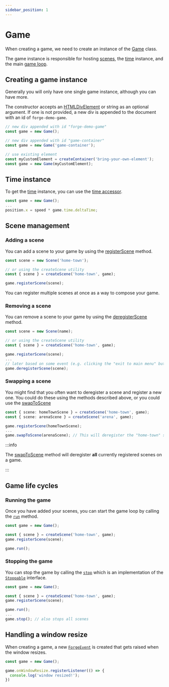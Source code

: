 ```yaml
---
sidebar_position: 1
---
```


# Game

When creating a game, we need to create an instance of the [Game](../../api/classes/Game.md) class.

The game instance is responsible for hosting [scenes](../game/scene.md), the [time](../common/time.md) instance, and the main [game loop](https://gamedev.stackexchange.com/questions/651/what-should-a-main-game-loop-do).

## Creating a game instance

Generally you will only have one single game instance, although you can have more.

The constructor accepts an [HTMLDivElement](https://developer.mozilla.org/en-US/docs/Web/API/HTMLDivElement) or string as an optional argument. If one is not provided, a new div is appended to the document with an id of `forge-demo-game`.

```ts
// new div appended with id "forge-demo-game"
const game = new Game();

// new div appended with id "game-container"
const game = new Game('game-container');

// use existing element
const myCustomElement = createContainer('bring-your-own-element');
const game = new Game(myCustomElement);
```

## Time instance

To get the [time](../common/time.md) instance, you can use the [time accessor](../../api/classes/Game.md#time).

```ts
const game = new Game();
...
position.x = speed * game.time.deltaTime;
```

## Scene management

### Adding a scene

You can add a scene to your game by using the [registerScene](../../api/classes/Game.md#registerscene) method.

```ts
const scene = new Scene('home-town');

// or using the createScene utility
const { scene } = createScene('home-town', game);

game.registerScene(scene);
```

You can register multiple scenes at once as a way to compose your game.

### Removing a scene

You can remove a scene to your game by using the [deregisterScene](../../api/classes/Game.md#deregisterscene) method.

```ts
const scene = new Scene(name);

// or using the createScene utility
const { scene } = createScene('home-town', game);

game.registerScene(scene);
... 
// later based on some event (e.g. clicking the "exit to main menu" button)
game.deregisterScene(scene);
```

### Swapping a scene

You might find that you often want to deregister a scene and register a new one. You could do these using the methods described above, or you could use the [swapToScene](../../api/classes/Game.md#swaptoscene)

```ts
const { scene: homeTownScene } = createScene('home-town', game);
const { scene: arenaScene } = createScene('arena', game);

game.registerScene(homeTownScene);
...
game.swapToScene(arenaScene); // This will deregister the "home-town" scene and register the "arena" scene
```

:::info

The [swapToScene](../../api/classes/Game.md#swaptoscene) method will deregister **all** currently registered scenes on a game.

:::

## Game life cycles

### Running the game

Once you have added your scenes, you can start the game loop by calling the [`run`](../../api/classes/Game.md#run) method.

```ts
const game = new Game();

const { scene } = createScene('home-town', game);
game.registerScene(scene);

game.run();
```

### Stopping the game

You can stop the game by calling the [`stop`](../../api/classes/Game.md#stop) which is an implementation of the [`Stoppable`](../../api/interfaces/Stoppable.md) interface.

```ts
const game = new Game();

const { scene } = createScene('home-town', game);
game.registerScene(scene);

game.run();
...
game.stop(); // also stops all scenes
```

## Handling a window resize

When creating a game, a new [`ForgeEvent`](../../api/classes/ForgeEvent.md) is created that gets raised when the window resizes. 

```ts
const game = new Game();

game.onWindowResize.registerListener(() => {
  console.log('window resized!');
})
```
